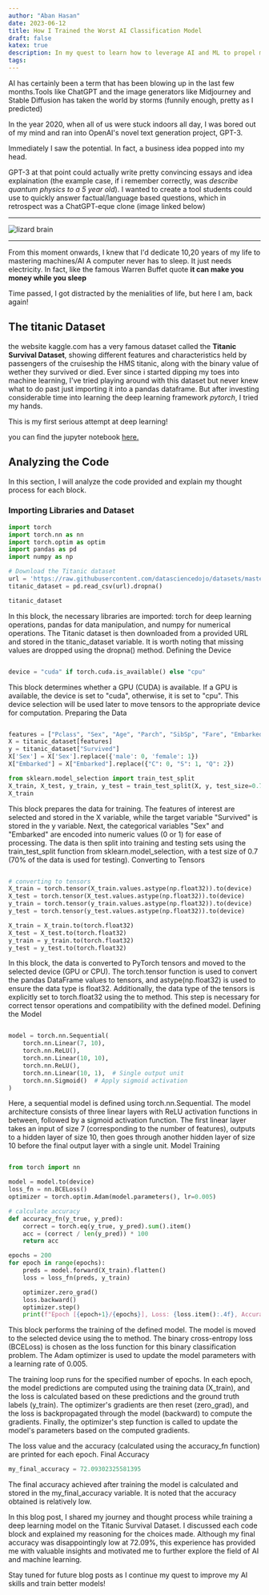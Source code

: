 ```yaml
---
author: "Aban Hasan"
date: 2023-06-12
title: How I Trained the Worst AI Classification Model
draft: false
katex: true
description: In my quest to learn how to leverage AI and ML to propel me into the zenith of technology prowess, I find that i'm making some wierd mistakes. This is my Analysis of that.
tags:
---
```


AI has certainly been a term that has been blowing up in the last few months.Tools like ChatGPT and the image generators like Midjourney and Stable Diffusion has taken the world by storms (funnily enough, pretty as I predicted)

In the year 2020, when all of us were stuck indoors all day, I was bored out of my mind and ran into OpenAI's novel text generation project, GPT-3.

Immediately I saw the potential.
In fact, a business idea popped into my head.

GPT-3 at that point could actually write pretty convincing essays and idea explaination (the example case, if i remember correctly, was _describe quantum physics to a 5 year old_).
I wanted to create a tool students could use to quickly answer factual/language based questions, which in retrospect was a ChatGPT-eque clone (image linked below)

 
 --- 
 
 ![lizard brain](/images/oldgpt.png)
 
 --- 

 From this moment onwards, I knew that I'd dedicate 10,20 years of my life to mastering machines/AI
 A computer never has to sleep.
 It just needs electricity. 
 In fact, like the famous Warren Buffet quote **it can make you money while you sleep**

Time passed, I got distracted by the menialities of life,
but here I am, back again!


## The titanic Dataset
the website kaggle.com has a very famous dataset called the **Titanic Survival Dataset**, showing different features and characteristics held by passengers of the cruiseship the HMS titanic, along with the binary value of wether they survived or died.
Ever since i started dipping my toes into machine learning, I've tried playing around with this dataset but never knew what to do past just importing it into a pandas dataframe.
But after investing considerable time into learning the deep learning framework *pytorch*, I tried my hands.

This is my first serious attempt at deep learning!


you can find the jupyter notebook [here.](https://github.com/thewildofficial/pytorch-notebooks/blob/main/titanic.ipynb)


## Analyzing the Code

In this section, I will analyze the code provided and explain my thought process for each block.

### Importing Libraries and Dataset

```python
import torch
import torch.nn as nn
import torch.optim as optim
import pandas as pd
import numpy as np

# Download the Titanic dataset
url = 'https://raw.githubusercontent.com/datasciencedojo/datasets/master/titanic.csv'
titanic_dataset = pd.read_csv(url).dropna()

titanic_dataset
```

In this block, the necessary libraries are imported: torch for deep learning operations, pandas for data manipulation, and numpy for numerical operations. The Titanic dataset is then downloaded from a provided URL and stored in the titanic_dataset variable. It is worth noting that missing values are dropped using the dropna() method.
Defining the Device

```python

device = "cuda" if torch.cuda.is_available() else "cpu"
```

This block determines whether a GPU (CUDA) is available. If a GPU is available, the device is set to "cuda", otherwise, it is set to "cpu". This device selection will be used later to move tensors to the appropriate device for computation.
Preparing the Data
```python

features = ["Pclass", "Sex", "Age", "Parch", "SibSp", "Fare", "Embarked"]
X = titanic_dataset[features]
y = titanic_dataset["Survived"]
X['Sex'] = X['Sex'].replace({'male': 0, 'female': 1})
X["Embarked"] = X["Embarked"].replace({"C": 0, "S": 1, "Q": 2})

from sklearn.model_selection import train_test_split
X_train, X_test, y_train, y_test = train_test_split(X, y, test_size=0.7, random_state=69)
X_train
```
This block prepares the data for training. The features of interest are selected and stored in the X variable, while the target variable "Survived" is stored in the y variable. Next, the categorical variables "Sex" and "Embarked" are encoded into numeric values (0 or 1) for ease of processing. The data is then split into training and testing sets using the train_test_split function from sklearn.model_selection, with a test size of 0.7 (70% of the data is used for testing).
Converting to Tensors
```python

# converting to tensors
X_train = torch.tensor(X_train.values.astype(np.float32)).to(device)
X_test = torch.tensor(X_test.values.astype(np.float32)).to(device)
y_train = torch.tensor(y_train.values.astype(np.float32)).to(device)
y_test = torch.tensor(y_test.values.astype(np.float32)).to(device)

X_train = X_train.to(torch.float32)
X_test = X_test.to(torch.float32)
y_train = y_train.to(torch.float32)
y_test = y_test.to(torch.float32)
```
In this block, the data is converted to PyTorch tensors and moved to the selected device (GPU or CPU). The torch.tensor function is used to convert the pandas DataFrame values to tensors, and astype(np.float32) is used to ensure the data type is float32. Additionally, the data type of the tensors is explicitly set to torch.float32 using the to method. This step is necessary for correct tensor operations and compatibility with the defined model.
Defining the Model

```python

model = torch.nn.Sequential(
    torch.nn.Linear(7, 10),
    torch.nn.ReLU(),
    torch.nn.Linear(10, 10),
    torch.nn.ReLU(),
    torch.nn.Linear(10, 1),  # Single output unit
    torch.nn.Sigmoid()  # Apply sigmoid activation
)
```
Here, a sequential model is defined using torch.nn.Sequential. The model architecture consists of three linear layers with ReLU activation functions in between, followed by a sigmoid activation function. The first linear layer takes an input of size 7 (corresponding to the number of features), outputs to a hidden layer of size 10, then goes through another hidden layer of size 10 before the final output layer with a single unit.
Model Training

```python

from torch import nn

model = model.to(device)
loss_fn = nn.BCELoss()
optimizer = torch.optim.Adam(model.parameters(), lr=0.005)

# calculate accuracy
def accuracy_fn(y_true, y_pred):
    correct = torch.eq(y_true, y_pred).sum().item()
    acc = (correct / len(y_pred)) * 100
    return acc

epochs = 200
for epoch in range(epochs):
    preds = model.forward(X_train).flatten()
    loss = loss_fn(preds, y_train)

    optimizer.zero_grad()
    loss.backward()
    optimizer.step()
    print(f"Epoch [{epoch+1}/{epochs}], Loss: {loss.item():.4f}, Accuracy: {accuracy_fn(y_train, preds.round())}%")
```
This block performs the training of the defined model. The model is moved to the selected device using the to method. The binary cross-entropy loss (BCELoss) is chosen as the loss function for this binary classification problem. The Adam optimizer is used to update the model parameters with a learning rate of 0.005.

The training loop runs for the specified number of epochs. In each epoch, the model predictions are computed using the training data (X_train), and the loss is calculated based on these predictions and the ground truth labels (y_train). The optimizer's gradients are then reset (zero_grad), and the loss is backpropagated through the model (backward) to compute the gradients. Finally, the optimizer's step function is called to update the model's parameters based on the computed gradients.

The loss value and the accuracy (calculated using the accuracy_fn function) are printed for each epoch.
Final Accuracy

```python
my_final_accuracy = 72.09302325581395
```
The final accuracy achieved after training the model is calculated and stored in the my_final_accuracy variable. It is noted that the accuracy obtained is relatively low.

In this blog post, I shared my journey and thought process while training a deep learning model on the Titanic Survival Dataset. I discussed each code block and explained my reasoning for the choices made. Although my final accuracy was disappointingly low at 72.09%, this experience has provided me with valuable insights and motivated me to further explore the field of AI and machine learning.

Stay tuned for future blog posts as I continue my quest to improve my AI skills and train better models!